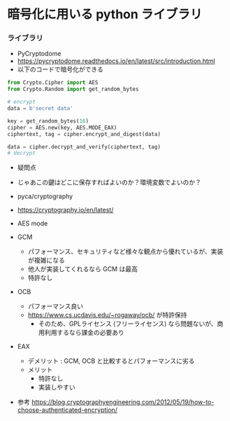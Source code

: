  # 暗号化に用いる python ライブラリ
 ### ライブラリ
 - PyCryptodome
  - https://pycryptodome.readthedocs.io/en/latest/src/introduction.html 
  - 以下のコードで暗号化ができる

```python
from Crypto.Cipher import AES
from Crypto.Random import get_random_bytes

# encrypt
data = b'secret data'

key = get_random_bytes(16)
cipher = AES.new(key, AES.MODE_EAX)
ciphertext, tag = cipher.encrypt_and_digest(data)

data = cipher.decrypt_and_verify(ciphertext, tag)
# decrypt

```
 
 - 疑問点
  - じゃあこの鍵はどこに保存すればよいのか？環境変数でよいのか？
 - pyca/cryptography
  - https://cryptography.io/en/latest/

 - AES mode
  - GCM 
    - パフォーマンス、セキュリティなど様々な観点から優れているが、実装が複雑になる
    - 他人が実装してくれるなら GCM は最高
    - 特許なし
  - OCB 
    - パフォーマンス良い
    - https://www.cs.ucdavis.edu/~rogaway/ocb/ が特許保持
      - そのため、GPLライセンス (フリーライセンス) なら問題ないが、商用利用するなら課金の必要あり
  - EAX
    - デメリット : GCM, OCB と比較するとパフォーマンスに劣る
    - メリット
      - 特許なし
      - 実装しやすい
  - 参考 https://blog.cryptographyengineering.com/2012/05/19/how-to-choose-authenticated-encryption/